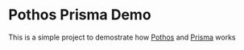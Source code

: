 # Pothos Prisma Demo

This is a simple project to demostrate how [Pothos](https://pothos-graphql.dev/) and [Prisma](https://prisma.io/) works
